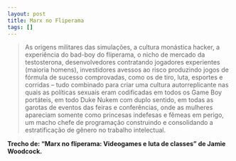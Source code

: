 ```yaml
---
layout: post
title: Marx no Fliperama
tags: []
---
```


>  As origens militares das simulações, a cultura monástica hacker, a experiência do bad-boy do fliperama, o nicho de mercado da testosterona, desenvolvedores contratando jogadores experientes (maioria homens), investidores avessos ao risco produzindo jogos de fórmula de sucesso comprovadas, como os de tiro, luta, esportes e corridas – tudo combinado para criar uma cultura autorreplicante nas quais as políticas sexuais eram codificadas em todos os Game Boy portáteis, em todo Duke Nukem com duplo sentido, em todas as garotas de eventos das feiras e conferências, onde as mulheres apareciam somente como princesas indefesas e fêmeas em perigo, um macho chefe de programação construindo e consolidando a estratificação de gênero no trabalho intelectual.

**Trecho de: “Marx no fliperama: Videogames e luta de classes” de Jamie Woodcock.** 
